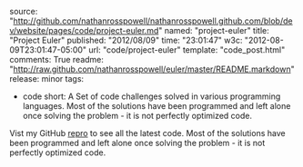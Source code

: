 source: "http://github.com/nathanrosspowell/nathanrosspowell.github.com/blob/dev/website/pages/code/project-euler.md"
named: "project-euler"
title: "Project Euler"
published: "2012/08/09"
time: "23:01:47"
w3c: "2012-08-09T23:01:47-05:00"
url: "code/project-euler"
template: "code_post.html"
comments: True
readme: "http://raw.github.com/nathanrosspowell/euler/master/README.markdown"
release: minor 
tags:
- code
short: A Set of code challenges solved in various programming languages. Most of the solutions have been programmed and left alone once solving the problem - it is not perfectly optimized code.

Vist my GitHub [repro][pe] to see all the latest code. Most of the solutions have been programmed and left alone once solving the problem - it is not perfectly optimized code.

[pe]: http://github.com/nathanrosspowell/euler "Project Euler on GitHub"

